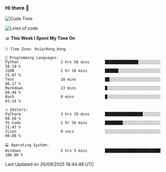 ### Hi there 👋

<!--
**RoiexLee/RoiexLee** is a ✨ _special_ ✨ repository because its `README.md` (this file) appears on your GitHub profile.

Here are some ideas to get you started:

- 🔭 I’m currently working on ...
- 🌱 I’m currently learning ...
- 👯 I’m looking to collaborate on ...
- 🤔 I’m looking for help with ...
- 💬 Ask me about ...
- 📫 How to reach me: ...
- 😄 Pronouns: ...
- ⚡ Fun fact: ...
-->

<!--START_SECTION:waka-->
![Code Time](http://img.shields.io/badge/Code%20Time-1%2C228%20hrs%2017%20mins-blue)

![Lines of code](https://img.shields.io/badge/From%20Hello%20World%20I%27ve%20Written-41.6%20thousand%20lines%20of%20code-blue)

📊 **This Week I Spent My Time On** 

```text
🕑︎ Time Zone: Asia/Hong_Kong

💬 Programming Languages: 
Python                   2 hrs 58 mins       ███████████████░░░░░░░░░░   58.19 % 
JSON                     1 hr 16 mins        ██████░░░░░░░░░░░░░░░░░░░   25.07 % 
Text                     18 mins             ██░░░░░░░░░░░░░░░░░░░░░░░   06.17 % 
Markdown                 13 mins             █░░░░░░░░░░░░░░░░░░░░░░░░   04.44 % 
Bash                     9 mins              █░░░░░░░░░░░░░░░░░░░░░░░░   03.24 % 

🔥 Editors: 
PyCharm                  3 hrs 29 mins       █████████████████░░░░░░░░   68.50 % 
VS Code                  1 hr 36 mins        ████████░░░░░░░░░░░░░░░░░   31.43 % 
CLion                    0 secs              ░░░░░░░░░░░░░░░░░░░░░░░░░   00.08 % 

💻 Operating System: 
Windows                  5 hrs 5 mins        █████████████████████████   100.00 % 
```


 Last Updated on 26/09/2025 18:44:48 UTC
<!--END_SECTION:waka-->
